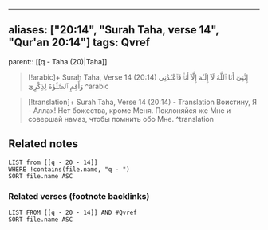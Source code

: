 
---
aliases: ["20:14", "Surah Taha, verse 14", "Qur'an 20:14"]
tags: Qvref
---

parent:: [[q - Taha (20)|Taha]]

> [!arabic]+ Surah Taha, Verse 14 (20:14)
> <span class="quran-arabic">إِنَّنِىٓ أَنَا ٱللَّهُ لَآ إِلَـٰهَ إِلَّآ أَنَا۠ فَٱعْبُدْنِى وَأَقِمِ ٱلصَّلَوٰةَ لِذِكْرِىٓ</span>
^arabic

> [!translation]+ Surah Taha, Verse 14 (20:14) - Translation
> Воистину, Я - Аллах! Нет божества, кроме Меня. Поклоняйся же Мне и совершай намаз, чтобы помнить обо Мне.
^translation



## Related notes
```dataview
LIST from [[q - 20 - 14]]
WHERE !contains(file.name, "q - ")
SORT file.name ASC
```

### Related verses (footnote backlinks)
```dataview
LIST FROM [[q - 20 - 14]] AND #Qvref
SORT file.name ASC
```

